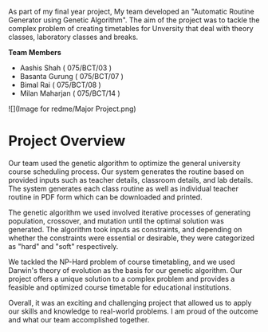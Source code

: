 As part of my final year project, My team developed an "Automatic Routine Generator using Genetic Algorithm". The aim of the project was to tackle the complex problem of creating timetables for Unversity that deal with theory classes, laboratory classes and breaks.

**Team Members**
- Aashis Shah ( 075/BCT/03 )
- Basanta Gurung ( 075/BCT/07 )
- Bimal Rai ( 075/BCT/08 )
- Milan Maharjan ( 075/BCT/14 )

![](Image for redme/Major Project.png)
# Project Overview




Our team used the genetic algorithm to optimize the general university course scheduling process. Our system generates the routine based on provided inputs such as teacher details, classroom details, and lab details. The system generates each class routine as well as individual teacher routine in PDF form which can be downloaded and printed.

The genetic algorithm we used involved iterative processes of generating population, crossover, and mutation until the optimal solution was generated. The algorithm took inputs as constraints, and depending on whether the constraints were essential or desirable, they were categorized as "hard" and "soft" respectively.

We tackled the NP-Hard problem of course timetabling, and we used Darwin's theory of evolution as the basis for our genetic algorithm. Our project offers a unique solution to a complex problem and provides a feasible and optimized course timetable for educational institutions.

Overall, it was an exciting and challenging project that allowed us to apply our skills and knowledge to real-world problems. I am proud of the outcome and what our team accomplished together.
